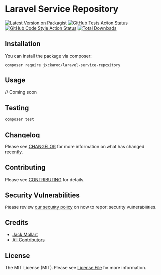 # Laravel Service Repository

[![Latest Version on Packagist](https://img.shields.io/packagist/v/jxckaroo/laravel-service-repository.svg?style=flat-square)](https://packagist.org/packages/jxckaroo/laravel-service-repository)
[![GitHub Tests Action Status](https://img.shields.io/github/workflow/status/jxckaroo/laravel-service-repository/run-tests?label=tests)](https://github.com/jxckaroo/laravel-service-repository/actions?query=workflow%3Arun-tests+branch%3Amain)
[![GitHub Code Style Action Status](https://img.shields.io/github/workflow/status/jxckaroo/laravel-service-repository/Check%20&%20fix%20styling?label=code%20style)](https://github.com/jxckaroo/laravel-service-repository/actions?query=workflow%3A"Check+%26+fix+styling"+branch%3Amain)
[![Total Downloads](https://img.shields.io/packagist/dt/jxckaroo/laravel-service-repository.svg?style=flat-square)](https://packagist.org/packages/jxckaroo/laravel-service-repository)

## Installation

You can install the package via composer:

```bash
composer require jxckaroo/laravel-service-repository
```

## Usage

// Coming soon

## Testing

```bash
composer test
```

## Changelog

Please see [CHANGELOG](CHANGELOG.md) for more information on what has changed recently.

## Contributing

Please see [CONTRIBUTING](.github/CONTRIBUTING.md) for details.

## Security Vulnerabilities

Please review [our security policy](../../security/policy) on how to report security vulnerabilities.

## Credits

- [Jack Mollart](https://github.com/jxckaroo)
- [All Contributors](../../contributors)

## License

The MIT License (MIT). Please see [License File](LICENSE.md) for more information.
